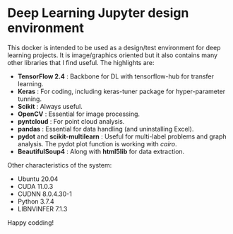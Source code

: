 # Deep Learning Jupyter design environment

This docker is intended to be used as a design/test environment for deep learning projects. It is image/graphics oriented but it also contains many other libraries that I find useful. The highlights are:

- **TensorFlow 2.4** : Backbone for DL with tensorflow-hub for transfer learning.
- **Keras** : For coding, including keras-tuner package for hyper-parameter tunning.
- **Scikit** : Always useful.
- **OpenCV** : Essential for image processing.
- **pyntcloud** : For point cloud analysis.
- **pandas** : Essential for data handling (and uninstalling Excel).
- **pydot** and **scikit-multilearn** : Useful for multi-label problems and graph analysis. The pydot plot function is working with *cairo*.
- **BeautifulSoup4** : Along with **html5lib** for data extraction.

Other characteristics of the system:

- Ubuntu 20.04
- CUDA 11.0.3
- CUDNN 8.0.4.30-1
- Python 3.7.4
- LIBNVINFER 7.1.3


Happy codding!
